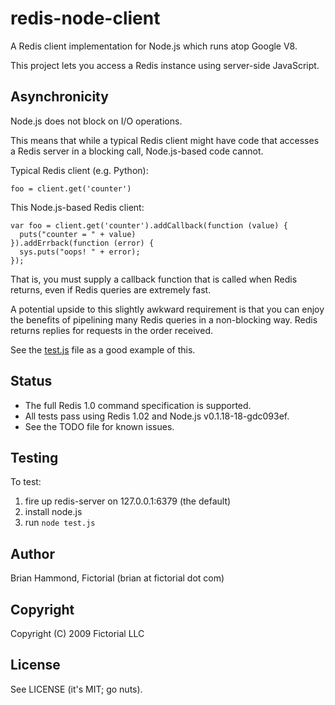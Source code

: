 # redis-node-client

A Redis client implementation for Node.js which runs atop Google V8.

This project lets you access a Redis instance using server-side JavaScript.

## Asynchronicity

Node.js does not block on I/O operations.

This means that while a typical Redis client might have code that accesses a
Redis server in a blocking call, Node.js-based code cannot.

Typical Redis client (e.g. Python):

    foo = client.get('counter')

This Node.js-based Redis client:
    
    var foo = client.get('counter').addCallback(function (value) { 
      puts("counter = " + value) 
    }).addErrback(function (error) {
      sys.puts("oops! " + error);
    });

That is, you must supply a callback function that is called when Redis returns,
even if Redis queries are extremely fast.

A potential upside to this slightly awkward requirement is that you can enjoy
the benefits of pipelining many Redis queries in a non-blocking way.  Redis
returns replies for requests in the order received.

See the [test.js](http://github.com/fictorial/redis-node-client/raw/master/test.js) 
file as a good example of this.

## Status

* The full Redis 1.0 command specification is supported.
* All tests pass using Redis 1.02 and Node.js v0.1.18-18-gdc093ef.
* See the TODO file for known issues.

## Testing

To test:

1. fire up redis-server on 127.0.0.1:6379 (the default)
1. install node.js 
1. run `node test.js`

## Author

Brian Hammond, Fictorial (brian at fictorial dot com)

## Copyright

Copyright (C) 2009 Fictorial LLC

## License

See LICENSE (it's MIT; go nuts).
